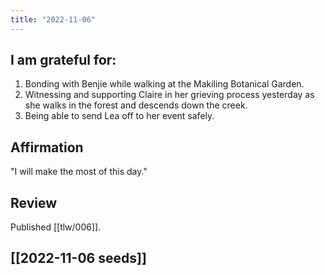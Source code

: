 ```yaml
---
title: "2022-11-06"
---
```

## I am grateful for:
1. Bonding with Benjie while walking at the Makiling Botanical Garden.
2. Witnessing and supporting Claire in her grieving process yesterday as she walks in the forest and descends down the creek.
3. Being able to send Lea off to her event safely.

## Affirmation

"I will make the most of this day."

## Review

Published [[tlw/006]].

## [[2022-11-06 seeds]]
